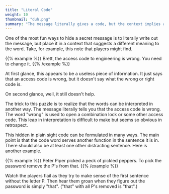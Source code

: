 ```yaml
---
title: "Literal Code"
weight: 10
thumbnail: "duh.png"
summary: "The message literally gives a code, but the context implies a different meaning."
---
```


One of the most fun ways to hide a secret message is to literally write out
the message, but place it in a context that suggests a different meaning to
the word. Take, for example, this note that players might find.

{{% example %}}
Brett, the access code to engineering is wrong. You need to change it.
{{% /example %}}

At first glance, this appears to be a useless piece of information. It just
says that an access code is wrong, but it doesn't say what the wrong or
right code is.

On second glance, well, it still doesn't help.

The trick to this puzzle is to realize that the words can be interpreted in
another way. The message literally tells you that the access code is wrong.
The word "wrong" is used to open a combination lock or some other access
code. This leap in interpretation is difficult to make but seems so obvious
in retrospect.

This hidden in plain sight code can be formulated in many ways. The main
point is that the code word serves another function in the sentence it is
in. There should also be at least one other distracting sentence. Here is
another example.

{{% example %}}
Peter Piper picked a peck of pickled peppers. To pick the password remove
the P's from that.
{{% /example %}}

Watch the players flail as they try to make sense of the first sentence
without the letter P. Then hear them groan when they figure out the
password is simply "that". ("that" with all P's removed is "that".)
